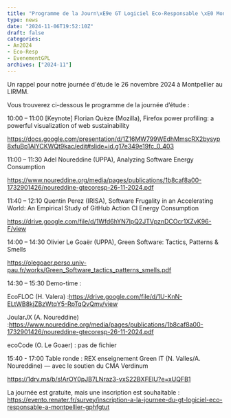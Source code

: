 ```yaml
---
title: "Programme de la Journ\xE9e GT Logiciel Eco-Responsable \xE0 Montpellier"
type: news
date: "2024-11-06T19:52:10Z"
draft: false
categories:
- An2024
- Eco-Resp
- EvenementGPL
archives: ["2024-11"]
---
```


Un rappel pour notre journée d'étude le 26 novembre 2024 à Montpellier au LIRMM.

Vous trouverez ci-dessous le programme de la journée d’étude :  


10:00 – 11:00 [Keynote] Florian Quèze (Mozilla), Firefox power profiling: a powerful visualization of web sustainability

<https://docs.google.com/presentation/d/1Z16MW799WEdhMmscRX2bysyp8xfuBp1AlYCKWQt9kac/edit#slide=id.g17e349e19fc_0_403>

11:00 – 11:30 Adel Noureddine (UPPA), Analyzing Software Energy Consumption

<https://www.noureddine.org/media/pages/publications/1b8caf8a00-1732901426/noureddine-gtecoresp-26-11-2024.pdf>

11:40 – 12:10 Quentin Perez (IRISA), Software Frugality in an Accelerating World: An Empirical Study of GitHub Action CI Energy Consumption

<https://drive.google.com/file/d/1Wfd6hYN7lpQ2JTVpznDCOcr1XZvK96-F/view>

14:00 – 14:30 Olivier Le Goaër (UPPA), Green Software: Tactics, Patterns & Smells

<https://olegoaer.perso.univ-pau.fr/works/Green_Software_tactics_patterns_smells.pdf>

14:30 – 15:30 Demo-time :

EcoFLOC (H. Valera) :<https://drive.google.com/file/d/1U-KnN-ELtWB8kjZBzWtqY5-RpTqQvQmv/view>

JoularJX (A. Noureddine) :<https://www.noureddine.org/media/pages/publications/1b8caf8a00-1732901426/noureddine-gtecoresp-26-11-2024.pdf>

ecoCode (O. Le Goaer) : pas de fichier

  
15:40 - 17:00 Table ronde : REX enseignement Green IT (N. Valles/A. Noureddine) — avec le soutien du CMA Verdinum

<https://1drv.ms/b/s!ArOY0pJB7LNraz3-vxS22BXFEIU?e=xUQFB1>  
  
La journée est gratuite, mais une inscription est souhaitable : <https://evento.renater.fr/survey/inscription-a-la-journee-du-gt-logiciel-eco-responsable-a-montpellier-gphfgtut>
